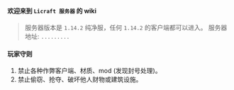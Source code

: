 #### 欢迎来到 `Licraft 服务器` 的 wiki

> 服务器版本是 `1.14.2` 纯净服，任何 `1.14.2` 的客户端都可以进入。
> 服务器地址: `.........`

#### 玩家守则
1. 禁止各种作弊客户端、材质、mod (发现封号处理)。
2. 禁止偷窃、抢夺、破坏他人财物或建筑设施。

